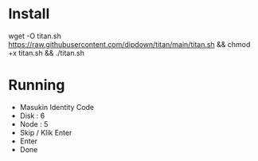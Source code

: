 # Install
wget -O titan.sh https://raw.githubusercontent.com/dipdown/titan/main/titan.sh && chmod +x titan.sh && ./titan.sh

# Running
- Masukin Identity Code
- Disk : 6
- Node : 5
- Skip / Klik Enter
- Enter
- Done
